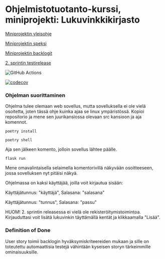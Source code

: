 # Ohjelmistotuotanto-kurssi, miniprojekti: Lukuvinkkikirjasto

[Miniprojektin yleisohje](https://ohjelmistotuotanto-hy.github.io/miniprojekti/)

[Miniprojektin speksi](https://ohjelmistotuotanto-hy.github.io/speksi/)

[Miniprojektin backlogit](https://docs.google.com/spreadsheets/d/1dgDb1iogv_WNv830mru2iMjrutRrwumTPhakcXey25w/edit#gid=0)

[2. sprintin testirelease](https://github.com/taapp/ohtu-lukuvinkkikirjasto/releases/tag/testaus)


![GitHub Actions](https://github.com/taapp/ohtu-lukuvinkkikirjasto/workflows/CI/badge.svg)

[![codecov](https://codecov.io/gh/taapp/ohtu-lukuvinkkikirjasto/branch/main/graph/badge.svg?token=FLWIEJ35C8)](https://codecov.io/gh/taapp/ohtu-lukuvinkkikirjasto)

### Ohjelman suorittaminen
Ohjelma tulee olemaan web sovellus, mutta sovelluksella ei ole vielä osoitetta, joten tässä ohje kuinka ajaa se linux ympäristössä.
Kopioi repositorio ja mene sen juurikansiossa olevaan src kansioon ja aja komennot.
```
poetry install
```
```
poetry shell
```
Aja sen jälkeen komento, jolloin sovellus lähtee päälle.
```
flask run
```
Mene omavalintaisella selaimella komentorivillä näkyvään osoitteeseen, jossa sovelluksen nyt pitäisi näkyä.

Ohjelmassa on kaksi käyttäjää, joilla voit kirjautua sisään:

Käyttäjätunnus: "käyttäjä", Salasana: "salasana"

Käyttäjätunnus: "tunnus", Salasana: "passu"

HUOM! 2. sprintin releasessa ei vielä ole rekisteröitymistoimintoa. Kirjauduttasi voit lisätä lukuvinkin täyttämällä kentät ja klikkaamalla "Lisää".

### Definition of Done
User story toimii backlogin hyväksymiskriteereiden mukaan ja sille on toteutettu automaattisia testejä vähintään kyseisen storyn tärkeimmille ominaisuuksille.

